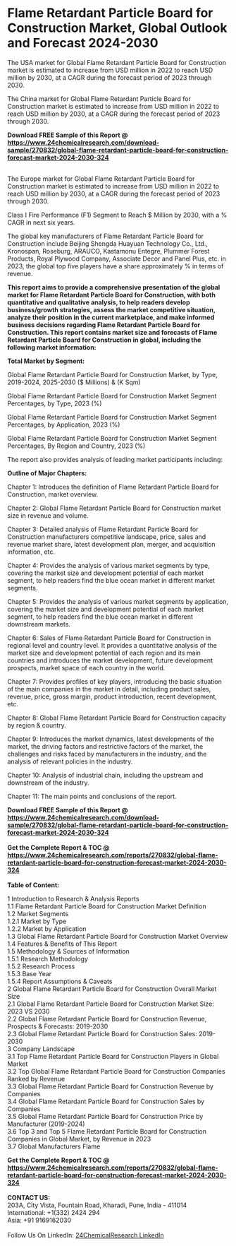 <h1>Flame Retardant Particle Board for Construction Market, Global Outlook and Forecast 2024-2030</h1><p>The USA market for Global Flame Retardant Particle Board for Construction market is estimated to increase from USD million in 2022 to reach USD million by 2030, at a CAGR during the forecast period of 2023 through 2030.</p><p>
</p><p>The China market for Global Flame Retardant Particle Board for Construction market is estimated to increase from USD million in 2022 to reach USD million by 2030, at a CAGR during the forecast period of 2023 through 2030.</p><div><b>Download FREE Sample of this Report @ 
            <a href="https://www.24chemicalresearch.com/download-sample/270832/global-flame-retardant-particle-board-for-construction-forecast-market-2024-2030-324">
            https://www.24chemicalresearch.com/download-sample/270832/global-flame-retardant-particle-board-for-construction-forecast-market-2024-2030-324</a></b></div><br><p>
</p><p>The Europe market for Global Flame Retardant Particle Board for Construction market is estimated to increase from USD million in 2022 to reach USD million by 2030, at a CAGR during the forecast period of 2023 through 2030.</p><p>
Class I Fire Performance (F1) Segment to Reach $ Million by 2030, with a % CAGR in next six years.</p><p>
The global key manufacturers of Flame Retardant Particle Board for Construction include Beijing Shengda Huayuan Technology Co., Ltd., Kronospan, Roseburg, ARAUCO, Kastamonu Entegre, Plummer Forest Products, Royal Plywood Company, Associate Decor and Panel Plus, etc. in 2023, the global top five players have a share approximately % in terms of revenue.</p><p>
<strong>This report aims to provide a comprehensive presentation of the global market for Flame Retardant Particle Board for Construction, with both quantitative and qualitative analysis, to help readers develop business/growth strategies, assess the market competitive situation, analyze their position in the current marketplace, and make informed business decisions regarding Flame Retardant Particle Board for Construction. This report contains market size and forecasts of Flame Retardant Particle Board for Construction in global, including the following market information:</strong></p><p>
</p><p>
<strong>Total Market by Segment:</strong></p><p>
Global Flame Retardant Particle Board for Construction Market, by Type, 2019-2024, 2025-2030 ($ Millions) &amp; (K Sqm)</p><p>
Global Flame Retardant Particle Board for Construction Market Segment Percentages, by Type, 2023 (%)</p><p>
</p><p>
Global Flame Retardant Particle Board for Construction Market Segment Percentages, by Application, 2023 (%)</p><p>
</p><p>
Global Flame Retardant Particle Board for Construction Market Segment Percentages, By Region and Country, 2023 (%)</p><p>
</p><p>
The report also provides analysis of leading market participants including:</p><p>
</p><p>
</p><p>
</p><p><strong>Outline of Major Chapters:</strong></p><p>
</p><p>Chapter 1: Introduces the definition of Flame Retardant Particle Board for Construction, market overview.</p><p>
Chapter 2: Global Flame Retardant Particle Board for Construction market size in revenue and volume.</p><p>
Chapter 3: Detailed analysis of Flame Retardant Particle Board for Construction manufacturers competitive landscape, price, sales and revenue market share, latest development plan, merger, and acquisition information, etc.</p><p>
Chapter 4: Provides the analysis of various market segments by type, covering the market size and development potential of each market segment, to help readers find the blue ocean market in different market segments.</p><p>
Chapter 5: Provides the analysis of various market segments by application, covering the market size and development potential of each market segment, to help readers find the blue ocean market in different downstream markets.</p><p>
Chapter 6: Sales of Flame Retardant Particle Board for Construction in regional level and country level. It provides a quantitative analysis of the market size and development potential of each region and its main countries and introduces the market development, future development prospects, market space of each country in the world.</p><p>
Chapter 7: Provides profiles of key players, introducing the basic situation of the main companies in the market in detail, including product sales, revenue, price, gross margin, product introduction, recent development, etc.</p><p>
Chapter 8: Global Flame Retardant Particle Board for Construction capacity by region &amp; country.</p><p>
Chapter 9: Introduces the market dynamics, latest developments of the market, the driving factors and restrictive factors of the market, the challenges and risks faced by manufacturers in the industry, and the analysis of relevant policies in the industry.</p><p>
Chapter 10: Analysis of industrial chain, including the upstream and downstream of the industry.</p><p>
Chapter 11: The main points and conclusions of the report.</p><div><b>Download FREE Sample of this Report @ 
            <a href="https://www.24chemicalresearch.com/download-sample/270832/global-flame-retardant-particle-board-for-construction-forecast-market-2024-2030-324">
            https://www.24chemicalresearch.com/download-sample/270832/global-flame-retardant-particle-board-for-construction-forecast-market-2024-2030-324</a></b></div><br><div><b>Get the Complete Report & TOC @ 
            <a href="https://www.24chemicalresearch.com/reports/270832/global-flame-retardant-particle-board-for-construction-forecast-market-2024-2030-324">
            https://www.24chemicalresearch.com/reports/270832/global-flame-retardant-particle-board-for-construction-forecast-market-2024-2030-324</a></b></div><br>
            <b>Table of Content:</b><p>1 Introduction to Research & Analysis Reports<br />
    1.1 Flame Retardant Particle Board for Construction Market Definition<br />
    1.2 Market Segments<br />
        1.2.1 Market by Type<br />
        1.2.2 Market by Application<br />
    1.3 Global Flame Retardant Particle Board for Construction Market Overview<br />
    1.4 Features & Benefits of This Report<br />
    1.5 Methodology & Sources of Information<br />
        1.5.1 Research Methodology<br />
        1.5.2 Research Process<br />
        1.5.3 Base Year<br />
        1.5.4 Report Assumptions & Caveats<br />
2 Global Flame Retardant Particle Board for Construction Overall Market Size<br />
    2.1 Global Flame Retardant Particle Board for Construction Market Size: 2023 VS 2030<br />
    2.2 Global Flame Retardant Particle Board for Construction Revenue, Prospects & Forecasts: 2019-2030<br />
    2.3 Global Flame Retardant Particle Board for Construction Sales: 2019-2030<br />
3 Company Landscape<br />
    3.1 Top Flame Retardant Particle Board for Construction Players in Global Market<br />
    3.2 Top Global Flame Retardant Particle Board for Construction Companies Ranked by Revenue<br />
    3.3 Global Flame Retardant Particle Board for Construction Revenue by Companies<br />
    3.4 Global Flame Retardant Particle Board for Construction Sales by Companies<br />
    3.5 Global Flame Retardant Particle Board for Construction Price by Manufacturer (2019-2024)<br />
    3.6 Top 3 and Top 5 Flame Retardant Particle Board for Construction Companies in Global Market, by Revenue in 2023<br />
    3.7 Global Manufacturers Flame </p><div><b>Get the Complete Report & TOC @ 
            <a href="https://www.24chemicalresearch.com/reports/270832/global-flame-retardant-particle-board-for-construction-forecast-market-2024-2030-324">
            https://www.24chemicalresearch.com/reports/270832/global-flame-retardant-particle-board-for-construction-forecast-market-2024-2030-324</a></b></div><br><b>CONTACT US:</b><br>
            203A, City Vista, Fountain Road, Kharadi, Pune, India - 411014<br>
            International: +1(332) 2424 294<br>
            Asia: +91 9169162030 <br><br>
            Follow Us On LinkedIn: <a href="https://www.linkedin.com/company/24chemicalresearch/">24ChemicalResearch LinkedIn</a>